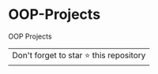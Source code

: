 # OOP-Projects
OOP Projects
<table>
	<tr>
		<td>
			Don't forget to star ⭐ this repository
		</td>
	</tr>
</table>
